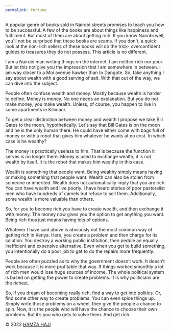 ```yaml
---
permalink: fortune
---
```

A popular genre of books sold in Nairobi streets promises to teach you how to be successful. A few of the books are about things like happiness and fulfilment. But most of them are about getting rich. If you know Nairobi well, you'll not be surprised that these books are scams. If you don't, a quick look at the non-rich sellers of these books will do the trick- overconfident guides to treasures they do not possess. This article is no different. 

I am a Nairobi man writing things on the internet. I am neither rich nor poor. But let this not give you the impression that I am somewhere in between. I am way closer to a Moi avenue hawker than to Dangote. So, take anything I say about wealth with a good serving of salt. With that out of the way, we can dive into the subject. 

People often confuse wealth and money. Mostly because wealth is harder to define. Money is money. No one needs an explanation. But you do not make money, you make wealth. Unless, of course, you happen to live in some apartments in Kilimani. 

To get a clear distinction between money and wealth I propose we take Bill Gates to the moon, hypothetically. Let's say that Bill Gates is on the moon and he is the only human there. He could have either come with bags full of money or with a robot that gives him whatever he wants at no cost. In which case is he wealthy? 

The money is practically useless to him. That is because the function it serves is no longer there. Money is used to exchange wealth; it is not wealth by itself. It is the robot that makes him wealthy in this case. 

Wealth is something that people want. Being wealthy simply means having or making something that people want. Wealth can also be stolen from someone or inherited. Wealth does not automatically imply that you are rich. You can have wealth and live poorly. I have heard stories of poor pastoralist men who have hundreds of camels but refuse to sell them. Additionally, some wealth is more valuable than others.

So, for you to become rich you have to create wealth, and then exchange it with money. The money now gives you the option to get anything you want. Being rich thus just means having lots of options. 

Whatever I have said above is obviously not the most common way of getting rich in Kenya. Here, you create a problem and then charge for its solution. You destroy a working public institution, then peddle an equally inefficient and expensive alternative. Even when you get to build something, you intentionally do a poor job to get to do the repairs more frequently. 

People are often puzzled as to why the government doesn’t work. It doesn’t work because it is more profitable that way. If things worked smoothly a lot of rich men would lose huge sources of income. The whole political system is based on getting the power to create problems. It is why politicians are the richest. 

So, if you dream of becoming really rich, find a way to get into politics. Or, find some other way to create problems. You can even spice things up. Simply write those problems on a wheel, then give the people a chance to spin. Now, it is the people who will have the chance to choose their own problems. But it’s you who gets to solve them. And get rich. 

© 2022 <a class="small" href="/">HAMZA HAJI</a>

